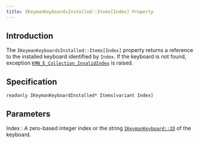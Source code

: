 ```yaml
---
title: IKeymanKeyboardsInstalled::Items[Index] Property
---
```


## Introduction

The `IKeymanKeyboardsInstalled::Items[Index]` property returns a
reference to the installed keyboard identified by `Index`. If the
keyboard is not found, exception
[`KMN_E_Collection_InvalidIndex`](../IKeymanError/ErrorCode) is raised.

## Specification

``` clike
readonly IKeymanKeyboardInstalled* Items[variant Index]
```

## Parameters

Index
:   A zero-based integer index or the string
    [`IKeymanKeyboard::ID`](../IKeymanKeyboard/ID) of the keyboard.
